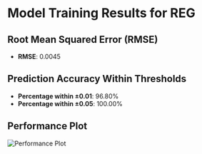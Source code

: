 # Model Training Results for REG

## Root Mean Squared Error (RMSE)
- **RMSE**: 0.0045

## Prediction Accuracy Within Thresholds
- **Percentage within ±0.01**: 96.80%
- **Percentage within ±0.05**: 100.00%

## Performance Plot
![Performance Plot](../imgs/REG.png)
